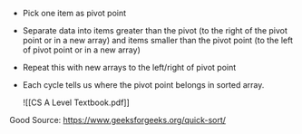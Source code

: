 - Pick one item as pivot point
- Separate data into items greater than the pivot (to the right of the pivot point or in a new array) and items smaller than the pivot point (to the left of pivot point or in a new array)
- Repeat this with new arrays to the left/right of pivot point
- Each cycle tells us where the pivot point belongs in sorted array.

	![[CS A Level Textbook.pdf]]

Good Source:
https://www.geeksforgeeks.org/quick-sort/